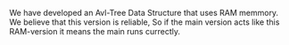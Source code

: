 We have developed an Avl-Tree Data Structure that uses RAM memmory.
We believe that this version is reliable, So if the main version acts like this RAM-version it means the main runs currectly.
